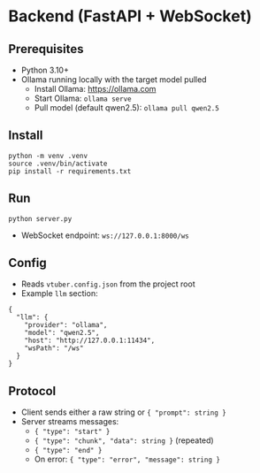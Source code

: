 # Backend (FastAPI + WebSocket)

## Prerequisites
- Python 3.10+
- Ollama running locally with the target model pulled
  - Install Ollama: https://ollama.com
  - Start Ollama: `ollama serve`
  - Pull model (default qwen2.5): `ollama pull qwen2.5`

## Install
```
python -m venv .venv
source .venv/bin/activate
pip install -r requirements.txt
```

## Run
```
python server.py
```
- WebSocket endpoint: `ws://127.0.0.1:8000/ws`

## Config
- Reads `vtuber.config.json` from the project root
- Example `llm` section:
```
{
  "llm": {
    "provider": "ollama",
    "model": "qwen2.5",
    "host": "http://127.0.0.1:11434",
    "wsPath": "/ws"
  }
}
```

## Protocol
- Client sends either a raw string or `{ "prompt": string }`
- Server streams messages:
  - `{ "type": "start" }`
  - `{ "type": "chunk", "data": string }` (repeated)
  - `{ "type": "end" }`
  - On error: `{ "type": "error", "message": string }`


